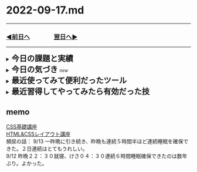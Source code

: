 # 2022-09-17.md
  
---

### [◀️前日へ](https://github.com/yuasys/chatty-journal/blob/main/2022/09/2022-09-16.md)&emsp;&emsp;&emsp;&emsp;[翌日へ▶️](https://github.com/yuasys/chatty-journal/blob/main/2022/09/2022-09-18.md)

---

<details>
<summary><h2 style="display:inline">今日の課題と実績</h2></summary>
 <h3>やりたいこと/やったこと</h3>
 <ol>
  <li>【Re Think】システム開発実務スキルの向上には生産性向上が最も重要と気づきました</li>
   <br>
   <p>実務ベースで考え直してみると、個々のテクニックを習得することはもちろん大切ですが、<b>生産効率が上がらざるを得ないような</b>「仕掛け／仕組み／カラクリ」を
   着実に作り込んでいくことこそ重要だということが分かりました</p>
  <br>
  <li>それでは、生産効率が上がらざるを得ないようなカラクリとは具体的に何だろう、、、、仮説を立てて、地道に検証してみるという作業に今日から着手しようと思います</li>
  <br><li>下の３つの技術セットこそ今考えうる最高のカラクリではないかという仮説を立てて見ました</li>
   <ul>
    <li>Next+vite</li>
    <li>TailwindCSS</li>
    <li>Typescript</li>
   </ul>
  <li>今日は早速 <b>Next＋Vite</b>について、実際に手を動かして検証してみたいと思います。<br>
   (※やってみた結果は下の「今日の気づき」に記載しました)</li>
  </ol>
 <h3>Githubによるサイト公開は、手こずったが以外な方法でうまくいった</h3>
  <p>いまだに腑に落ちないが、一般的なやり方をググってやってみたものの結局うまくいかなかった。<br>
 仕方なく偶然やってみた方法でわけもなくできるようになったが、いまだにその訳（理由）がナゾです！</p>
 <p>実際の詳細は<a href="https://hackmd.io/A3pH0eKcQDGdQPpWGz6SsQ?view">こちら</a>を参照してください。<br>
  公開したGithub上のサイトは<a href="https://yuasys.github.io/myblog/">このサイト</a>です。</p>

</details>
<details>
 <summary><h2 style="display:inline">今日の気づき&nbsp;</h2><small><i>new</i></small></summary>
 <ul>
  <li><b>Next+Vite</b>の仕組みは今日現在「開発中」であった。とても期待がもてる。<br>
  上記のワードでググっても、あくまで実験例のような記事ばかりで公式サイトでは「開発中、議論中」の段階であるようです。 <br>
  もっとも、そもそもViteを絡ませる理由は、React等のフレームワークプロジェクトが肥大化すると幾何級数的にビルドにコストが増大するのを避けることなので、当面サンプル作りとかが中心の私の場合は、何も急いで実験に加わることも不要だし、公式サイトに貢献できるほどの技術も持ち合わせていないので決して焦る必要はありません。<br>
   むしろ、「<b>Next+vite当たり前</b>」の時代を見据えて今のうちにしっかりReactプロジェクトに慣れ親しむことに精力を注ぐという戦略をとろうと思います。</li>
  <br>
  <li>表現力とセキュリティの高さが魅力の「Google Document」をWeb公開するとレイアウト大きく崩れることが分かった<br>
   今日の実例では、テーブルの幅・高さが崩れてしまい実用にならなかった。<br>
   しかし、Vscodeの機能をフル動員して楽に修正できるし、出来栄えもまずますであった。<br>
   (※実際にWeb公開したGoogleDocumentから変換したサイトは<a href="https://yuasys.github.io/myblog/">これ</a>です）
  </li>
 </ul>
 </details>

<details>
  <summary><h2 style="display:inline">最近使ってみて便利だったツール</h2></summary>
  <ul>
   <li>オンラインツール：<a href="https://favicon-generator.mintsu-dev.com/">ファビコンジェネレータ</a>で任意の画像をfaviconに変換</li>
   <li>オンラインツール：<a href="https://placehold.jp/">プレスホルダー</a>で任意サイズのダミー画像を生成</li>
  </ul>
</details>

 <details>
  <summary><h2 style="display:inline"?>最近習得してやってみたら有効だった技</h2></summary>

  <ul>
   <li>Vscodeエディタでlorem20とするとワード数２０のダミー段落が得られる。</li>
   <li>画面のキャッシュデータの削除／更新</li>
   <div><img src="../../images/fig22-09-07_1.png" style="width:640px;" alt=""></div>
  </ul>
</details>

## memo

[CSS基礎講座](https://youtube.com/playlist?list=PLwM1-TnN_NN5jWN09yjtxWng2XZa88ate)  
[HTML&CSSレイアウト講座](https://youtube.com/playlist?list=PLwM1-TnN_NN5x6_-OTH9BFVgbYg_l7oEN)  
頻尿の話：
  9/13 一昨晩に引き続き、昨晩も連続５時間半ほど連続睡眠を確保できた。２日連続はとてもうれしい。  
  9/12 昨晩２２：３０就寝、けさ０４：３０連続６時間睡眠確保できたのは数年ぶり。よかった。
